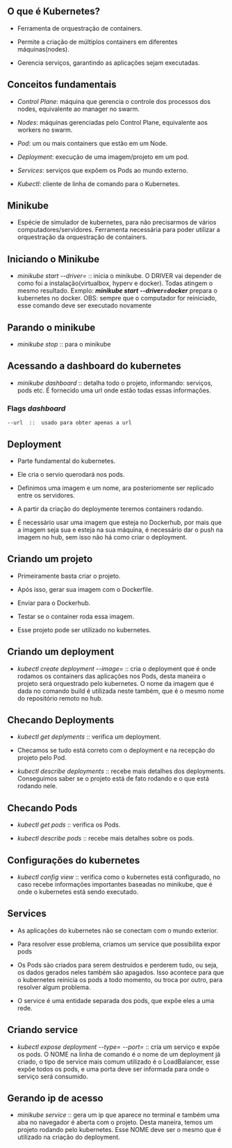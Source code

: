 ## O que é Kubernetes?

   - Ferramenta de orquestração de containers.

   - Permite a criação de múltiplos containers em diferentes máquinas(nodes).

   - Gerencia serviços, garantindo as aplicações sejam executadas.


## Conceitos fundamentais

   - *Control Plane*: máquina que gerencia o controle dos processos dos nodes, equivalente ao manager no swarm.
   
   - *Nodes*: máquinas gerenciadas pelo Control Plane, equivalente aos workers no swarm.

   - *Pod*: um ou mais containers que estão em um Node.

   - *Deployment*: execução de uma imagem/projeto em um pod.

   - *Services*: serviços que expõem os Pods ao mundo externo.

   - *Kubectl*: cliente de linha de comando para o Kubernetes.


## Minikube 

   - Espécie de simulador de kubernetes, para não precisarmos de vários computadores/servidores. Ferramenta necessária para poder utilizar a orquestração da orquestração de containers.


## Iniciando o Minikube

   - *minikube start --driver=<DRIVER>*  ::  inicia o minikube. O DRIVER vai depender de como foi a instalação(virtualbox, hyperv e docker). Todas atingem o mesmo resultado. Exmplo: ***minikube start --driver=docker*** prepara o kubernetes no docker. OBS: sempre que o computador for reiniciado, esse comando deve ser executado novamente


## Parando o minikube

   - *minikube stop*  ::  para o minikube


## Acessando a dashboard do kubernetes

   - *minikube dashboard*  ::  detalha todo o projeto, informando: serviços, pods etc. É fornecido uma url onde estão todas essas informações.

   ### Flags *dashboard* 
   ```
   --url  ::  usado para obter apenas a url
   ```


## Deployment

   - Parte fundamental do kubernetes.

   - Ele cria o servio querodará nos pods.

   - Definimos uma imagem e um nome, ara posteriomente ser replicado entre os servidores.

   - A partir da criação do deploymente teremos containers rodando.

   - É necessário usar uma imagem que esteja no Dockerhub, por mais que a imagem seja sua e esteja na sua máquina, é necessário dar o push na imagem no hub, sem isso não há como criar o deployment.


## Criando um projeto

   - Primeiramente basta criar o projeto.

   - Após isso, gerar sua imagem com o Dockerfile.

   - Enviar para o Dockerhub.

   - Testar se o container roda essa imagem.

   - Esse projeto pode ser utilizado no kubernetes.


## Criando um deployment

   - *kubectl create deployment <NOME> --image=<IMAGEM>*  ::  cria o deployment que é onde rodamos os containers das aplicações nos Pods, desta maneira o projeto será orquestrado pelo kubernetes. O nome da imagem que é dada no comando build é utilizada neste também, que é o mesmo nome do repositório remoto no hub.


## Checando Deployments

   - *kubectl get deplyments*  ::  verifica um deployment. 

   - Checamos se tudo está correto com o deployment e na recepção do projeto pelo Pod.

   - *kubectl describe deployments*  ::  recebe mais detalhes dos deployments. Conseguimos saber se o projeto está de fato rodando e o que está rodando nele.


## Checando Pods

   - *kubectl get pods*  ::  verifica os Pods.

   - *kubectl describe pods*  ::  recebe mais detalhes sobre os pods.


## Configurações do kubernetes

   - *kubectl config view*  ::  verifica como o kubernetes está configurado, no caso recebe informações importantes baseadas no minikube, que é onde o kubernetes está sendo executado.


## Services 

   - As aplicações do kubernetes não se conectam com o mundo exterior.

   - Para resolver esse problema, criamos um service que possibilita expor pods

   - Os Pods são criados para serem destruídos e perderem tudo, ou seja, os dados gerados neles também são apagados. Isso acontece para que o kubernetes reinicia os pods a todo momento, ou troca por outro, para resolver algum problema.

   - O service é uma entidade separada dos pods, que expõe eles a uma rede.


## Criando service

   - *kubectl expose deployment <NOME> --type=<TIPO> --port=<PORTA>*  ::  cria um serviço e expõe os pods. O NOME na linha de comando é o nome de um deployment já criado, o tipo de service mais comum utilizado é o LoadBalancer, esse expõe todos os pods, e uma porta deve ser informada para onde o serviço será consumido.


## Gerando ip de acesso

   - *minikube service <NOME>*  ::  gera um ip que aparece no terminal e também uma aba no navegador é aberta com o projeto. Desta maneira, temos um projeto rodando pelo kubernetes. Esse NOME deve ser o mesmo que é utilizado na criação do deployment.